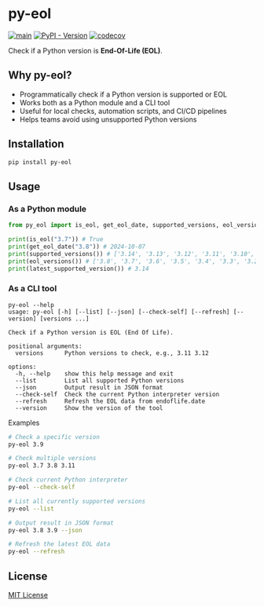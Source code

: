 # py-eol

[![main](https://github.com/shenxianpeng/py-eol/actions/workflows/ci.yml/badge.svg)](https://github.com/shenxianpeng/py-eol/actions/workflows/ci.yml)
[![PyPI - Version](https://img.shields.io/pypi/v/py-eol)](https://pypi.org/project/py-eol/)
[![codecov](https://codecov.io/gh/shenxianpeng/py-eol/graph/badge.svg?token=7B23E012SN)](https://codecov.io/gh/shenxianpeng/py-eol)

Check if a Python version is **End-Of-Life (EOL)**.

## Why py-eol?

* Programmatically check if a Python version is supported or EOL
* Works both as a Python module and a CLI tool
* Useful for local checks, automation scripts, and CI/CD pipelines
* Helps teams avoid using unsupported Python versions

## Installation

```bash
pip install py-eol
```

## Usage

### As a Python module

```python
from py_eol import is_eol, get_eol_date, supported_versions, eol_versions, latest_supported_version

print(is_eol("3.7")) # True
print(get_eol_date("3.8")) # 2024-10-07
print(supported_versions()) # ['3.14', '3.13', '3.12', '3.11', '3.10', '3.9']
print(eol_versions()) # ['3.8', '3.7', '3.6', '3.5', '3.4', '3.3', '3.2', '2.7', '3.1', '3.0', '2.6']
print(latest_supported_version()) # 3.14
```

### As a CLI tool

```
py-eol --help
usage: py-eol [-h] [--list] [--json] [--check-self] [--refresh] [--version] [versions ...]

Check if a Python version is EOL (End Of Life).

positional arguments:
  versions      Python versions to check, e.g., 3.11 3.12

options:
  -h, --help    show this help message and exit
  --list        List all supported Python versions
  --json        Output result in JSON format
  --check-self  Check the current Python interpreter version
  --refresh     Refresh the EOL data from endoflife.date
  --version     Show the version of the tool
```

Examples

```bash
# Check a specific version
py-eol 3.9

# Check multiple versions
py-eol 3.7 3.8 3.11

# Check current Python interpreter
py-eol --check-self

# List all currently supported versions
py-eol --list

# Output result in JSON format
py-eol 3.8 3.9 --json

# Refresh the latest EOL data
py-eol --refresh
```

## License

[MIT License](https://github.com/shenxianpeng/py-eol/blob/main/LICENSE)
